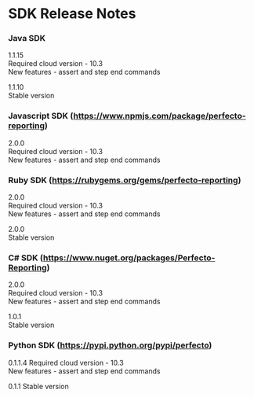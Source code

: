 SDK Release Notes
=============

### Java SDK
1.1.15  
Required cloud version - 10.3  
New features - assert and step end commands  

1.1.10  
Stable version

### Javascript SDK (https://www.npmjs.com/package/perfecto-reporting)
2.0.0  
Required cloud version - 10.3  
New features - assert and step end commands  

### Ruby SDK (https://rubygems.org/gems/perfecto-reporting)
2.0.0  
Required cloud version - 10.3  
New features - assert and step end commands  

2.0.0  
Stable version  

### C# SDK (https://www.nuget.org/packages/Perfecto-Reporting)
2.0.0  
Required cloud version - 10.3  
New features - assert and step end commands  

1.0.1  
Stable version  

### Python SDK (https://pypi.python.org/pypi/perfecto)
0.1.1.4
Required cloud version - 10.3  
New features - assert and step end commands 

0.1.1
Stable version  
